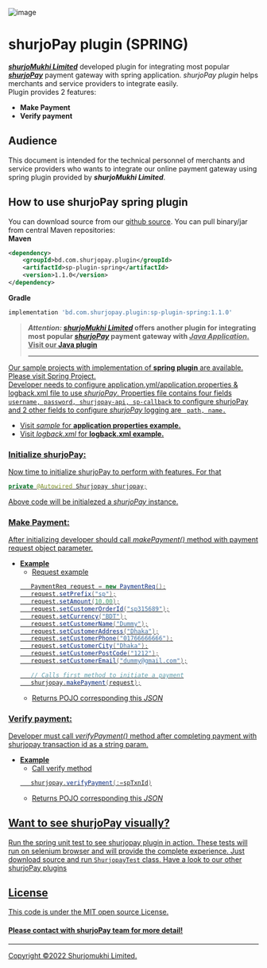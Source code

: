 ![image](https://user-images.githubusercontent.com/57352037/155895117-523cfb9e-d895-47bf-a962-2bcdda49ad66.png)

# shurjoPay plugin (SPRING)
[_**shurjoMukhi Limited**_](https://shurjomukhi.com.bd/) developed plugin for integrating most popular [**_shurjoPay_**](https://shurjopay.com.bd/) payment gateway with spring application. _shurjoPay plugin_ helps merchants and service providers to integrate easily.<br/>
Plugin provides 2 features:
- **Make Payment**
- **Verify payment**
## Audience
This document is intended for the technical personnel of merchants and service providers who wants to integrate our online payment gateway using spring plugin provided by _**shurjoMukhi Limited**_.
## How to use shurjoPay spring plugin
You can download source from our [github source](https://github.com/shurjopay-plugins/sp-plugin-spring).
You can pull binary/jar from central Maven repositories:<br>
**Maven**
```xml
<dependency>
    <groupId>bd.com.shurjopay.plugin</groupId>
    <artifactId>sp-plugin-spring</artifactId>
    <version>1.1.0</version>
</dependency>
```
**Gradle**
```gradle
implementation 'bd.com.shurjopay.plugin:sp-plugin-spring:1.1.0'
```
> **_Attention:_ [_shurjoMukhi Limited_](https://shurjomukhi.com.bd/) offers another plugin for integrating most popular [**_shurjoPay_**](https://shurjopay.com.bd/) payment gateway with <u>_Java Application_. Visit our [Java plugin](https://github.com/shurjopay-plugins/sp-plugin-java)**<hr>

Our sample projects with implementation of **spring plugin** are available. Please visit [Spring Project](https://github.com/shurjopay-plugins/sp-plugin-usage-examples/tree/dev/spring-app-spring-plugin). <br/>
Developer needs to configure application.yml/application.properties & logback.xml file to use _shurjoPay_. Properties file contains four fields ``` username, password, shurjopay-api, sp-callback ``` to configure shurjoPay and 2 other fields to configure _shurjoPay_ logging are ```  path, name. ```
- Visit [_sample_](https://github.com/shurjopay-plugins/sp-plugin-spring/tree/develop/src/test/resources/sample-properties) for **application properties example.**
- Visit [_logback.xml_](https://github.com/shurjopay-plugins/sp-plugin-spring/blob/develop/src/test/resources/logback-sample.xml) for **logback.xml example.**
### Initialize shurjoPay:
Now time to initialize shurjoPay to perform with features. For that
```java
private @Autowired Shurjopay shurjopay;
```
Above code will be initialezed a _shurjoPay_ instance.
### Make Payment: 
After initializing developer should call _makePayment()_ method with payment request object parameter.
- **Example**
	- Request example
	 ```java 
		PaymentReq request = new PaymentReq();
		request.setPrefix("sp");
		request.setAmount(10.00);
		request.setCustomerOrderId("sp315689");
		request.setCurrency("BDT");
		request.setCustomerName("Dummy");
		request.setCustomerAddress("Dhaka");
		request.setCustomerPhone("01766666666");
		request.setCustomerCity("Dhaka");
		request.setCustomerPostCode("1212");
		request.setCustomerEmail("dummy@gmail.com");
	
		// Calls first method to initiate a payment
		shurjopay.makePayment(request);
	 ```
	- Returns POJO corresponding this [_JSON_](https://github.com/shurjopay-plugins/sp-plugin-spring/blob/develop/src/test/resources/sample-msg/payment-res.json)

### Verify payment: 
Developer must call _verifyPayment()_ method after completing payment with shurjopay transaction id as a string param.
- **Example**
	- Call verify method
	 ```java
	 	shurjopay.verifyPayment(:=spTxnId)
	 ```
	- Returns POJO corresponding this [_JSON_](https://github.com/shurjopay-plugins/sp-plugin-spring/blob/develop/src/test/resources/sample-msg/verification-res.json)
## Want to see shurjoPay visually?
Run the spring unit test to see shurjopay plugin in action. These tests will run on selenium browser and will provide the complete experience. Just download [source](https://github.com/shurjopay-plugins/sp-plugin-spring) and run ```ShurjopayTest``` class.
Have a look to our other [shurjoPay plugins](https://github.com/shurjopay-plugins)
## License
This code is under the [MIT open source License](https://github.com/shurjopay-plugins/sp-plugin-spring/blob/develop/LICENSE).
#### Please [contact](https://shurjopay.com.bd/#contacts) with shurjoPay team for more detail!
<hr>
Copyright ©️2022 Shurjomukhi Limited.
